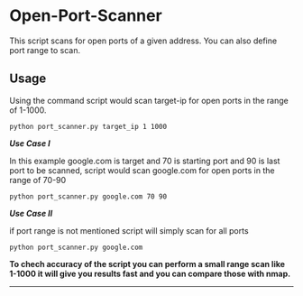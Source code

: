 # Open-Port-Scanner
This script scans for open ports of a given address. You can also define port range to scan.

Usage
-----------

Using the command script would scan target-ip for open ports in the range of 1-1000.
```
python port_scanner.py target_ip 1 1000
```


***Use Case I***

In this example google.com is target and 70 is starting port and 90 is last port to be scanned, script would scan google.com for open ports in the range of 70-90
```
python port_scanner.py google.com 70 90
```
 


***Use Case II***

if port range is not mentioned script will simply scan for all ports

```
python port_scanner.py google.com
```

**To chech accuracy of the script you can perform a small range scan like 1-1000 it will give you results fast and you can compare those with nmap.**

----------------------------------------------------------------------------
